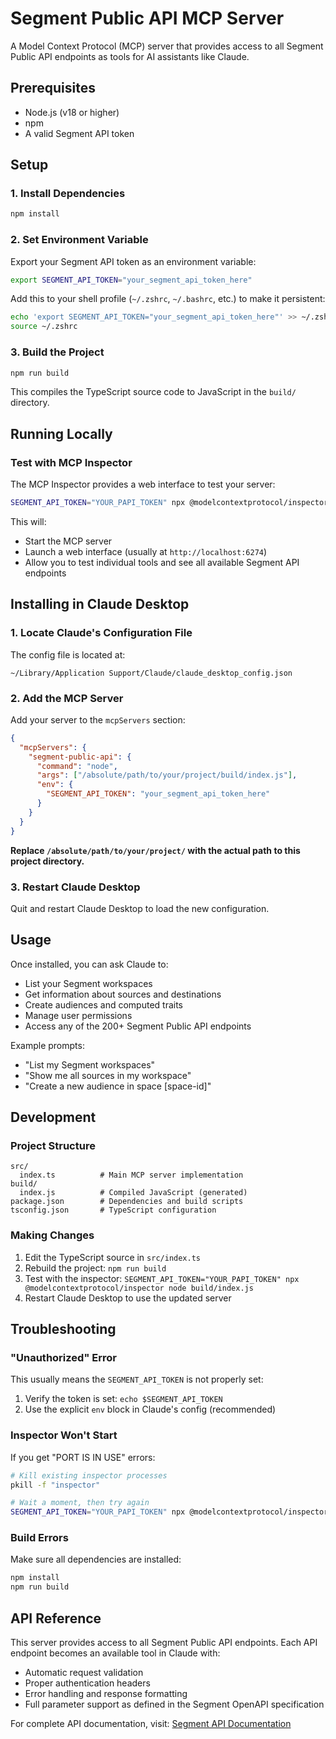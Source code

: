 # Segment Public API MCP Server

A Model Context Protocol (MCP) server that provides access to all Segment Public API endpoints as tools for AI assistants like Claude.

## Prerequisites

- Node.js (v18 or higher)
- npm
- A valid Segment API token

## Setup

### 1. Install Dependencies

```bash
npm install
```

### 2. Set Environment Variable

Export your Segment API token as an environment variable:

```bash
export SEGMENT_API_TOKEN="your_segment_api_token_here"
```

Add this to your shell profile (`~/.zshrc`, `~/.bashrc`, etc.) to make it persistent:

```bash
echo 'export SEGMENT_API_TOKEN="your_segment_api_token_here"' >> ~/.zshrc
source ~/.zshrc
```

### 3. Build the Project

```bash
npm run build
```

This compiles the TypeScript source code to JavaScript in the `build/` directory.

## Running Locally

### Test with MCP Inspector

The MCP Inspector provides a web interface to test your server:

```bash
SEGMENT_API_TOKEN="YOUR_PAPI_TOKEN" npx @modelcontextprotocol/inspector node build/index.js
```

This will:

- Start the MCP server
- Launch a web interface (usually at `http://localhost:6274`)
- Allow you to test individual tools and see all available Segment API endpoints

## Installing in Claude Desktop

### 1. Locate Claude's Configuration File

The config file is located at:

```text
~/Library/Application Support/Claude/claude_desktop_config.json
```

### 2. Add the MCP Server

Add your server to the `mcpServers` section:

```json
{
  "mcpServers": {
    "segment-public-api": {
      "command": "node",
      "args": ["/absolute/path/to/your/project/build/index.js"],
      "env": {
        "SEGMENT_API_TOKEN": "your_segment_api_token_here"
      }
    }
  }
}
```

**Replace `/absolute/path/to/your/project/` with the actual path to this project directory.**

### 3. Restart Claude Desktop

Quit and restart Claude Desktop to load the new configuration.

## Usage

Once installed, you can ask Claude to:

- List your Segment workspaces
- Get information about sources and destinations
- Create audiences and computed traits
- Manage user permissions
- Access any of the 200+ Segment Public API endpoints

Example prompts:

- "List my Segment workspaces"
- "Show me all sources in my workspace"
- "Create a new audience in space [space-id]"

## Development

### Project Structure

```text
src/
  index.ts          # Main MCP server implementation
build/
  index.js          # Compiled JavaScript (generated)
package.json        # Dependencies and build scripts
tsconfig.json       # TypeScript configuration
```

### Making Changes

1. Edit the TypeScript source in `src/index.ts`
2. Rebuild the project: `npm run build`
3. Test with the inspector: `SEGMENT_API_TOKEN="YOUR_PAPI_TOKEN" npx @modelcontextprotocol/inspector node build/index.js`
4. Restart Claude Desktop to use the updated server

## Troubleshooting

### "Unauthorized" Error

This usually means the `SEGMENT_API_TOKEN` is not properly set:

1. Verify the token is set: `echo $SEGMENT_API_TOKEN`
2. Use the explicit `env` block in Claude's config (recommended)

### Inspector Won't Start

If you get "PORT IS IN USE" errors:

```bash
# Kill existing inspector processes
pkill -f "inspector"

# Wait a moment, then try again
SEGMENT_API_TOKEN="YOUR_PAPI_TOKEN" npx @modelcontextprotocol/inspector node build/index.js
```

### Build Errors

Make sure all dependencies are installed:

```bash
npm install
npm run build
```

## API Reference

This server provides access to all Segment Public API endpoints. Each API endpoint becomes an available tool in Claude with:

- Automatic request validation
- Proper authentication headers
- Error handling and response formatting
- Full parameter support as defined in the Segment OpenAPI specification

For complete API documentation, visit: [Segment API Documentation](https://docs.segmentapis.com/)
